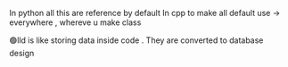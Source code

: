 In python all this are reference by default 
In cpp to make all default use -> everywhere , whereve u make class


🟢lld is like storing data inside code . They are converted to database design
